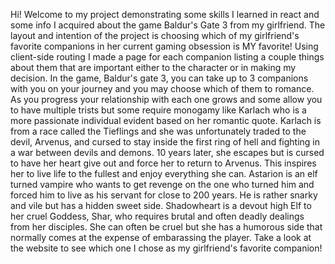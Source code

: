 Hi! Welcome to my project demonstrating some skills I learned in react and some info I acquired about the game Baldur's Gate 3 from my girlfriend. The layout and intention of the project is choosing which of my girlfriend's favorite companions in her current gaming obsession is MY favorite! Using client-side routing I made a page for each companion listing a couple things about them that are important either to the character or in making my decision. In the game, Baldur's gate 3, you can take up to 3 companions with you on your journey and you may choose which of them to romance. As you progress your relationship with each one grows and some allow you to have multiple trists but some require monogamy like Karlach who is a more passionate individual evident based on her romantic quote. Karlach is from a race called the Tieflings and she was unfortunately traded to the devil, Arvenus, and cursed to stay inside the first ring of hell and fighting in a war between devils and demons. 10 years later, she escapes but is cursed to have her heart give out and force her to return to Arvenus. This inspires her to live life to the fullest and enjoy everything she can. Astarion is an elf turned vampire who wants to get revenge on the one who turned him and forced him to live as his servant for close to 200 years. He is rather snarky and vile but has a hidden sweet side. Shadowheart is a devout high Elf to her cruel Goddess, Shar, who requires brutal and often deadly dealings from her disciples. She can often be cruel but she has a humorous side that normally comes at the expense of embarassing the player. Take a look at the website to see which one I chose as my girlfriend's favorite companion!
